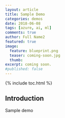 ```yaml
---
layout: article
title: Sample Demo
categories: demos
date: 2018-06-08
tags: [azure, ai, ml]
comments: true
author: Full Name2
featured: true
image:
  feature: blueprint.png
  teaser: coming-soon.jpg
  thumb: 
excerpt: coming soon.
#published: false
---
```

{% include toc.html %}

## Introduction

Sample demo
